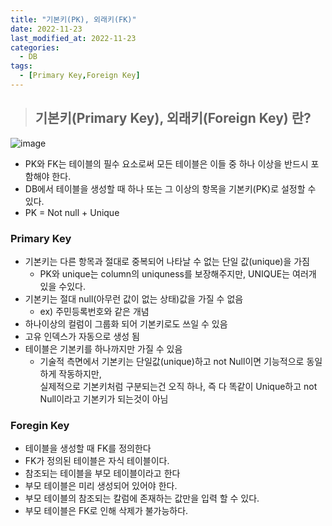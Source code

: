 ```yaml
---
title: "기본키(PK), 외래키(FK)"
date: 2022-11-23
last_modified_at: 2022-11-23
categories: 
  - DB
tags:
  - [Primary Key,Foreign Key]
---
```


> ## 기본키(Primary Key), 외래키(Foreign Key) 란?

![image](https://user-images.githubusercontent.com/99777315/203519802-5612212c-bcf0-4a23-89ae-f00799cc6d0d.png)  

- PK와 FK는 테이블의 필수 요소로써 모든 테이블은 이들 중 하나 이상을 반드시 포함해야 한다.  
- DB에서 테이블을 생성할 때 하나 또는 그 이상의 항목을 기본키(PK)로 설정할 수 있다.
- PK = Not null + Unique

### Primary Key
- 기본키는 다른 항목과 절대로 중복되어 나타날 수 없는 단일 값(unique)을 가짐
  - PK와 unique는 column의 uniquness를 보장해주지만, UNIQUE는 여러개 있을 수있다.
- 기본키는 절대 null(아무런 값이 없는 상태)값을 가질 수 없음
  - ex) 주민등록번호와 같은 개념
- 하나이상의 컬럼이 그룹화 되어 기본키로도 쓰일 수 있음
- 고유 인덱스가 자동으로 생성 됨
- 테이블은 기본키를 하나까지만 가질 수 있음
  - 기술적 측면에서 기본키는 단일값(unique)하고 not Null이면 기능적으로 동일하게 작동하지만,  
  실제적으로 기본키처럼 구분되는건 오직 하나, 즉 다 똑같이 Unique하고 not Null이라고 기본키가 되는것이 아님

### Foregin Key
- 테이블을 생성할 때 FK를 정의한다
- FK가 정의된 테이블은 자식 테이블이다.
- 참조되는 테이블을 부모 테이블이라고 한다
- 부모 테이블은 미리 생성되어 있어야 한다.
- 부모 테이블의 참조되는 칼럼에 존재하는 값만을 입력 할 수 있다.
- 부모 테이블은 FK로 인해 삭제가 불가능하다.